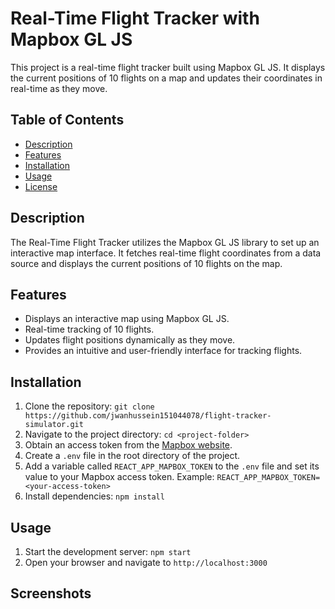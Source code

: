 # Real-Time Flight Tracker with Mapbox GL JS 

This project is a real-time flight tracker built using Mapbox GL JS. It displays the current positions of 10 flights on a map and updates their coordinates in real-time as they move.

## Table of Contents

- [Description](#description)
- [Features](#features)
- [Installation](#installation)
- [Usage](#usage)
- [License](#license)

## Description

The Real-Time Flight Tracker utilizes the Mapbox GL JS library to set up an interactive map interface. It fetches real-time flight coordinates from a data source and displays the current positions of 10 flights on the map.

## Features

- Displays an interactive map using Mapbox GL JS.
- Real-time tracking of 10 flights.
- Updates flight positions dynamically as they move.
- Provides an intuitive and user-friendly interface for tracking flights.

## Installation

1. Clone the repository: `git clone https://github.com/jwanhussein151044078/flight-tracker-simulator.git`
2. Navigate to the project directory: `cd <project-folder>`
3. Obtain an access token from the [Mapbox website](https://www.mapbox.com/).
4. Create a `.env` file in the root directory of the project.
5. Add a variable called `REACT_APP_MAPBOX_TOKEN` to the `.env` file and set its value to your Mapbox access token. Example: `REACT_APP_MAPBOX_TOKEN=<your-access-token>`
6. Install dependencies: `npm install` 

## Usage

1. Start the development server: `npm start`
2. Open your browser and navigate to `http://localhost:3000`


## Screenshots
